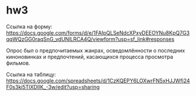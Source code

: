 # hw3
Ссылка на форму: <https://docs.google.com/forms/d/e/1FAIpQLSeNdcXPxyDEEOYNu8KpQ7G3qqWQzGG0raqSnG_vdUNlLRCA4Q/viewform?usp=sf_link#responses>

Опрос был о предпочитаемых жанрах, осведомлённости о последних киноновинках и предпочтений, касающихся процесса просмотра фильмов. 

Ссылка на таблицу: <https://docs.google.com/spreadsheets/d/1CzKQEPY6LOXwrFN5xHJJWfj24F0s3ki5TlXDIIK_-3w/edit?usp=sharing>
